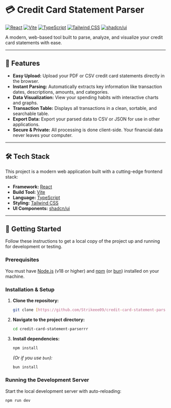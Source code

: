 # 💳 Credit Card Statement Parser

[![React](https://img.shields.io/badge/React-18.x-%2361DAFB?style=for-the-badge&logo=react&logoColor=black)](https://reactjs.org/)
[![Vite](https://img.shields.io/badge/Vite-%23646CFF?style=for-the-badge&logo=vite&logoColor=white)](https://vitejs.dev/)
[![TypeScript](https://img.shields.io/badge/TypeScript-%233178C6?style=for-the-badge&logo=typescript&logoColor=white)](https://www.typescriptlang.org/)
[![Tailwind CSS](https://img.shields.io/badge/Tailwind_CSS-%2306B6D4?style=for-the-badge&logo=tailwindcss&logoColor=white)](https://tailwindcss.com/)
[![shadcn/ui](https://img.shields.io/badge/shadcn/ui-%23000000?style=for-the-badge&logo=shadcnui&logoColor=white)](https://ui.shadcn.com/)

A modern, web-based tool built to parse, analyze, and visualize your credit card statements with ease.

---

## 🚀 Features

-   **Easy Upload:** Upload your PDF or CSV credit card statements directly in the browser.
-   **Instant Parsing:** Automatically extracts key information like transaction dates, descriptions, amounts, and categories.
-   **Data Visualization:** View your spending habits with interactive charts and graphs.
-   **Transaction Table:** Displays all transactions in a clean, sortable, and searchable table.
-   **Export Data:** Export your parsed data to CSV or JSON for use in other applications.
-   **Secure & Private:** All processing is done client-side. Your financial data never leaves your computer.

---

## 🛠️ Tech Stack

This project is a modern web application built with a cutting-edge frontend stack:

-   **Framework:** [React](https://reactjs.org/)
-   **Build Tool:** [Vite](https://vitejs.dev/)
-   **Language:** [TypeScript](https://www.typescriptlang.org/)
-   **Styling:** [Tailwind CSS](https://tailwindcss.com/)
-   **UI Components:** [shadcn/ui](https://ui.shadcn.com/)

---

## 🏁 Getting Started

Follow these instructions to get a local copy of the project up and running for development or testing.

### Prerequisites

You must have [Node.js](https://nodejs.org/) (v18 or higher) and [npm](https://www.npmjs.com/) (or [bun](https://bun.sh/)) installed on your machine.

### Installation & Setup

1.  **Clone the repository:**
    ```sh
    git clone [https://github.com/Strikeee09/credit-card-statement-parserrr.git](https://github.com/Strikeee09/credit-card-statement-parserrr.git)
    ```

2.  **Navigate to the project directory:**
    ```sh
    cd credit-card-statement-parserrr
    ```

3.  **Install dependencies:**
    ```sh
    npm install
    ```
    *(Or if you use `bun`):*
    ```sh
    bun install
    ```

### Running the Development Server

Start the local development server with auto-reloading:

```sh
npm run dev
